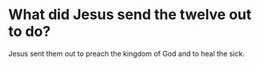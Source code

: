 # What did Jesus send the twelve out to do?

Jesus sent them out to preach the kingdom of God and to heal the sick.
